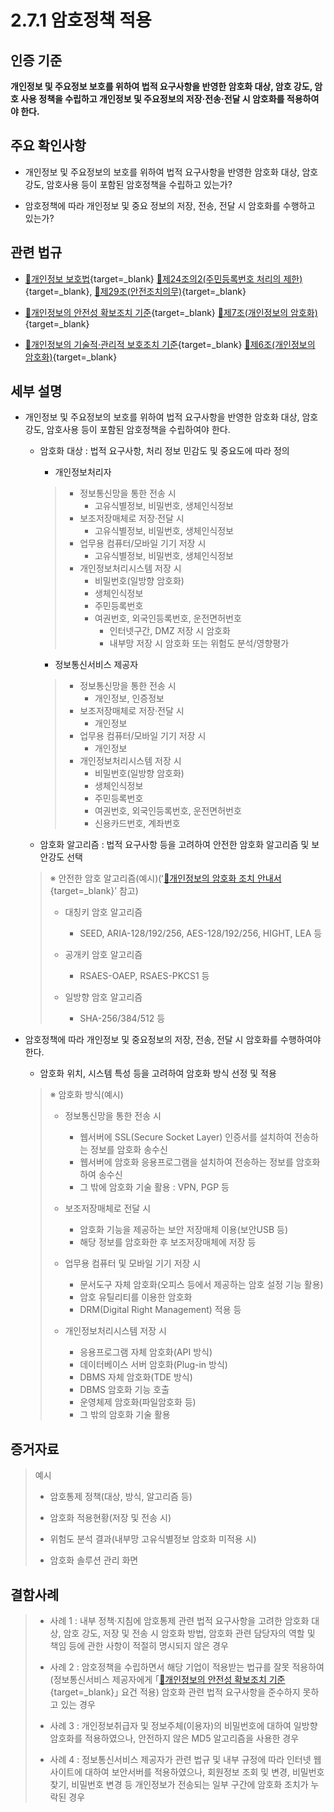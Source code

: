 # 2.7.1 암호정책 적용

## 인증 기준

**개인정보 및 주요정보 보호를 위하여 법적 요구사항을 반영한 암호화 대상, 암호 강도, 암호 사용 정책을 수립하고 개인정보 및 주요정보의 저장·전송·전달 시 암호화를 적용하여야 한다.**

## 주요 확인사항

- 개인정보 및 주요정보의 보호를 위하여 법적 요구사항을 반영한 암호화 대상, 암호강도, 암호사용 등이 포함된 암호정책을 수립하고 있는가?

- 암호정책에 따라 개인정보 및 중요 정보의 저장, 전송, 전달 시 암호화를 수행하고 있는가?

## 관련 법규

- [🔗개인정보 보호법][개인정보 보호법 제24조의2]{target=_blank} [🔗제24조의2(주민등록번호 처리의 제한)][개인정보 보호법 제24조의2 부분]{target=_blank}, [🔗제29조(안전조치의무)][개인정보 보호법 제29조 부분]{target=_blank}

- [🔗개인정보의 안전성 확보조치 기준][개인정보의 안전성 확보조치 기준 제7조]{target=_blank} [🔗제7조(개인정보의 암호화)][개인정보의 안전성 확보조치 기준 제7조]{target=_blank}

- [🔗개인정보의 기술적·관리적 보호조치 기준][개인정보의 기술적·관리적 보호조치 기준 제6조]{target=_blank} [🔗제6조(개인정보의 암호화)][개인정보의 기술적·관리적 보호조치 기준 제6조]{target=_blank}

## 세부 설명

- 개인정보 및 주요정보의 보호를 위하여 법적 요구사항을 반영한 암호화 대상, 암호강도, 암호사용 등이 포함된 암호정책을 수립하여야 한다.

    - 암호화 대상 : 법적 요구사항, 처리 정보 민감도 및 중요도에 따라 정의

        - 개인정보처리자
        >
        > - 정보통신망을 통한 전송 시
        >     - 고유식별정보, 비밀번호, 생체인식정보
        > - 보조저장매체로 저장·전달 시
        >     - 고유식별정보, 비밀번호, 생체인식정보
        > - 업무용 컴퓨터/모바일 기기 저장 시
        >     - 고유식별정보, 비밀번호, 생체인식정보
        > - 개인정보처리시스템 저장 시
        >     - 비밀번호(일방향 암호화)
        >     - 생체인식정보
        >     - 주민등록번호
        >     - 여권번호, 외국인등록번호, 운전면허번호
        >         - 인터넷구간, DMZ 저장 시 암호화
        >         - 내부망 저장 시 암호화 또는 위험도 분석/영향평가

        - 정보통신서비스 제공자
        >
        > - 정보통신망을 통한 전송 시
        >     - 개인정보, 인증정보
        > - 보조저장매체로 저장·전달 시
        >     - 개인정보
        > - 업무용 컴퓨터/모바일 기기 저장 시
        >     - 개인정보
        > - 개인정보처리시스템 저장 시
        >     - 비밀번호(일방향 암호화)
        >     - 생체인식정보
        >     - 주민등록번호
        >     - 여권번호, 외국인등록번호, 운전면허번호
        >     - 신용카드번호, 계좌번호

    - 암호화 알고리즘 : 법적 요구사항 등을 고려하여 안전한 암호화 알고리즘 및 보안강도 선택
    >
    > ※ 안전한 암호 알고리즘(예시)(ʻ[🔗개인정보의 암호화 조치 안내서](https://pipc.go.kr/np/cop/bbs/selectBoardArticle.do?bbsId=BS217&mCode=D010030000&nttId=7041 "개인정보의 암호화 조치 안내서"){target=_blank}ʼ 참고)
    >
    > - 대칭키 암호 알고리즘
    >     - SEED, ARIA-128/192/256, AES-128/192/256, HIGHT, LEA 등
    >
    > - 공개키 암호 알고리즘
    >     - RSAES-OAEP, RSAES-PKCS1 등
    >
    > - 일방향 암호 알고리즘
    >     - SHA-256/384/512 등

- 암호정책에 따라 개인정보 및 중요정보의 저장, 전송, 전달 시 암호화를 수행하여야 한다.

    - 암호화 위치, 시스템 특성 등을 고려하여 암호화 방식 선정 및 적용
    >
    > ※ 암호화 방식(예시)
    >
    > - 정보통신망을 통한 전송 시
    >     - 웹서버에 SSL(Secure Socket Layer) 인증서를 설치하여 전송하는 정보를 암호화 송수신
    >     - 웹서버에 암호화 응용프로그램을 설치하여 전송하는 정보를 암호화하여 송수신
    >     - 그 밖에 암호화 기술 활용 : VPN, PGP 등
    >
    > - 보조저장매체로 전달 시
    >     - 암호화 기능을 제공하는 보안 저장매체 이용(보안USB 등)
    >     - 해당 정보를 암호화한 후 보조저장매체에 저장 등
    >
    > - 업무용 컴퓨터 및 모바일 기기 저장 시
    >     - 문서도구 자체 암호화(오피스 등에서 제공하는 암호 설정 기능 활용)
    >     - 암호 유틸리티를 이용한 암호화
    >     - DRM(Digital Right Management) 적용 등
    >
    > - 개인정보처리시스템 저장 시
    >     - 응용프로그램 자체 암호화(API 방식)
    >     - 데이터베이스 서버 암호화(Plug-in 방식)
    >     - DBMS 자체 암호화(TDE 방식)
    >     - DBMS 암호화 기능 호출
    >     - 운영체제 암호화(파일암호화 등)
    >     - 그 밖의 암호화 기술 활용

## 증거자료

> 예시
>
> - 암호통제 정책(대상, 방식, 알고리즘 등)
>
> - 암호화 적용현황(저장 및 전송 시)
>
> - 위험도 분석 결과(내부망 고유식별정보 암호화 미적용 시)
>
> - 암호화 솔루션 관리 화면

## 결함사례

> - 사례 1 : 내부 정책·지침에 암호통제 관련 법적 요구사항을 고려한 암호화 대상, 암호 강도, 저장 및 전송 시 암호화 방법, 암호화 관련 담당자의 역할 및 책임 등에 관한 사항이 적절히 명시되지 않은 경우
>
> - 사례 2 : 암호정책을 수립하면서 해당 기업이 적용받는 법규를 잘못 적용하여(정보통신서비스 제공자에게 ｢[🔗개인정보의 안전성 확보조치 기준][개인정보의 안전성 확보조치 기준 제7조]{target=_blank}｣ 요건 적용) 암호화 관련 법적 요구사항을 준수하지 못하고 있는 경우
>
> - 사례 3 : 개인정보취급자 및 정보주체(이용자)의 비밀번호에 대하여 일방향 암호화를 적용하였으나, 안전하지 않은 MD5 알고리즘을 사용한 경우
>
> - 사례 4 : 정보통신서비스 제공자가 관련 법규 및 내부 규정에 따라 인터넷 웹사이트에 대하여 보안서버를 적용하였으나, 회원정보 조회 및 변경, 비밀번호 찾기, 비밀번호 변경 등 개인정보가 전송되는 일부 구간에 암호화 조치가 누락된 경우

[개인정보 보호법 제24조의2]: https://www.law.go.kr/법령/개인정보보호법/(20200805,16930,20200204)/제24조의2 "개인정보 보호법 제24조의2"
[개인정보 보호법 제24조의2 부분]: https://www.law.go.kr/법령/개인정보보호법/제24조의2 "개인정보 보호법 제24조의2 부분"
[개인정보 보호법 제29조 부분]: https://www.law.go.kr/법령/개인정보보호법/제29조 "개인정보 보호법 제29조 부분"

[개인정보의 안전성 확보조치 기준 제7조]: https://www.law.go.kr/행정규칙/(개인정보보호위원회)개인정보의안전성확보조치기준/(2021-2,20210915)/제7조 "개인정보의 안전성 확보조치 기준 제7조"

[개인정보의 기술적·관리적 보호조치 기준 제6조]: https://www.law.go.kr/행정규칙/(개인정보보호위원회)개인정보의기술적·관리적보호조치기준/(2021-3,20210915)/제6조 "개인정보의 기술적·관리적 보호조치 기준 제6조"
